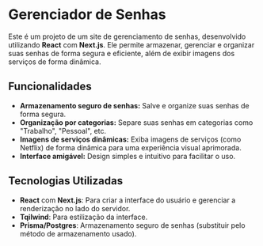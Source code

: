 # Gerenciador de Senhas

Este é um projeto de um site de gerenciamento de senhas, desenvolvido utilizando **React** com **Next.js**. Ele permite armazenar, gerenciar e organizar suas senhas de forma segura e eficiente, além de exibir imagens dos serviços de forma dinâmica.

## Funcionalidades

- **Armazenamento seguro de senhas:** Salve e organize suas senhas de forma segura.
- **Organização por categorias:** Separe suas senhas em categorias como "Trabalho", "Pessoal", etc.
- **Imagens de serviços dinâmicas:** Exiba imagens de serviços (como Netflix) de forma dinâmica para uma experiência visual aprimorada.
- **Interface amigável:** Design simples e intuitivo para facilitar o uso.

## Tecnologias Utilizadas

- **React** com **Next.js**: Para criar a interface do usuário e gerenciar a renderização no lado do servidor.
- **Tqilwind**: Para estilização da interface.
- **Prisma/Postgres**: Armazenamento seguro de senhas (substituir pelo método de armazenamento usado).
